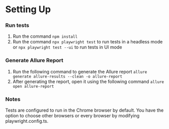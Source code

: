 # Setting Up

### Run tests

1. Run the command `npm install`
2. Run the command `npx playwright test` to run tests in a headless mode or `npx playwright test --ui` to run tests in UI mode

### Generate Allure Report

1. Run the following command to generate the Allure report `allure generate allure-results --clean -o allure-report`
2. After generating the report, open it using the following command `allure open allure-report`

### Notes

Tests are configured to run in the Chrome browser by default. You have the option to choose other browsers or every browser by modifying playwright.config.ts.
